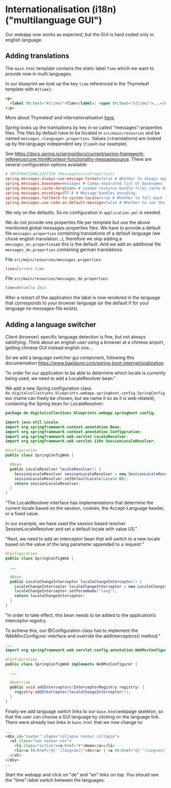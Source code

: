 # Internationalisation (i18n) ("multilanguage GUI")

Our webapp now works as expected, but the GUI is hard coded only in english language.

## Adding translations

The `main.html` template contains the static label `Time` which we want to provide now in multi languages.

In our blueprint we look up the key `time` referenced in the Thymeleaf template with `#{time}`:

```html
<p>
  <label th:text="#{time}">Time</label>: <span th:text="${time}">...</span>
</p>
```

More about Thymeleaf and internationalisation [here](https://www.thymeleaf.org/doc/tutorials/3.0/usingthymeleaf.html#using-thtext-and-externalizing-text).

Spring looks up the tranlsations by key in so called "messages"-properties files.
The files by default have to be located in `src/main/resources` and be named `messages_<language>.properties`.
Values (=translations) are looked up by the language independent key (`time`in our example).

See <https://docs.spring.io/spring/docs/current/spring-framework-reference/core.html#context-functionality-messagesource>.
There are several configuration options available:

```ini
# INTERNATIONALIZATION (MessageSourceProperties)
spring.messages.always-use-message-format=false # Whether to always apply the MessageFormat rules, parsing even messages without arguments.
spring.messages.basename=messages # Comma-separated list of basenames (essentially a fully-qualified classpath location), each following the ResourceBundle convention with relaxed support for slash based locations.
spring.messages.cache-duration= # Loaded resource bundle files cache duration. When not set, bundles are cached forever. If a duration suffix is not specified, seconds will be used.
spring.messages.encoding=UTF-8 # Message bundles encoding.
spring.messages.fallback-to-system-locale=true # Whether to fall back to the system Locale if no files for a specific Locale have been found.
spring.messages.use-code-as-default-message=false # Whether to use the message code as the default message instead of throwing a "NoSuchMessageException". Recommended during development only.
```

We rely on the defaults. So no configuration in `application.yml` is needed.

We do not provide one properties file per template but use the above mentioned global messages-properties files.
We have to provide a default file `messages.properties` containing translations of a default language (we chose english translation...),
therefore we skip adding a `messages_en.properties`as this is the default.
And we add an additional file `messages_de.properties` containing german translations:

File `src/main/resources/messages.properties`:

```ini
time=Current time
```

File `src/main/resources/messages_de.properties`:

```ini
time=Aktuelle Zeit
```

After a restart of the application the label is now rendered in the language that corresponds to your browser language (or the default if for your language no messages-file exists).

## Adding a language switcher

Client (browser) specific language detection is fine, but not always satisfying. Think about an english user using a browser at a chinese airport,
getting chinese GUI instead english one...

So we add a language switcher gui component, following this documentation <https://www.baeldung.com/spring-boot-internationalization>.

"In order for our application to be able to determine which locale is currently being used, we need to add a LocaleResolver bean."

We add a new Spring configuration class `de.digitalcollections.blueprints.webapp.springboot.config.SpringConfigWeb` (name can freely be chosen, but we name it so as it is web related),
containing the Spring bean for LocaleResolver:

```java
package de.digitalcollections.blueprints.webapp.springboot.config;

import java.util.Locale;
import org.springframework.context.annotation.Bean;
import org.springframework.context.annotation.Configuration;
import org.springframework.web.servlet.LocaleResolver;
import org.springframework.web.servlet.i18n.SessionLocaleResolver;

@Configuration
public class SpringConfigWeb {

  @Bean
  public LocaleResolver localeResolver() {
    SessionLocaleResolver sessionLocaleResolver = new SessionLocaleResolver();
    sessionLocaleResolver.setDefaultLocale(Locale.US);
    return sessionLocaleResolver;
  }
}
```

"The LocaleResolver interface has implementations that determine the current locale based on the session, cookies, the Accept-Language header, or a fixed value.

In our example, we have used the session based resolver SessionLocaleResolver and set a default locale with value US."

"Next, we need to add an interceptor bean that will switch to a new locale based on the value of the lang parameter appended to a request:"

```java
@Configuration
public class SpringConfigWeb {

  ...

  @Bean
  public LocaleChangeInterceptor localeChangeInterceptor() {
    LocaleChangeInterceptor localeChangeInterceptor = new LocaleChangeInterceptor();
    localeChangeInterceptor.setParamName("lang");
    return localeChangeInterceptor;
  }
}
```

"In order to take effect, this bean needs to be added to the application’s interceptor registry.

To achieve this, our @Configuration class has to implement the WebMvcConfigurer interface and override the addInterceptors() method:"

```java
...
import org.springframework.web.servlet.config.annotation.WebMvcConfigurer;

@Configuration
public class SpringConfigWeb implements WebMvcConfigurer {

  ...

  @Override
  public void addInterceptors(InterceptorRegistry registry) {
    registry.addInterceptor(localeChangeInterceptor());
  }
}
```

Finally we add language switch links to our `base.html`webpage skeleton, so that the user can choose a GUI language by clicking on the language link.
There were already two links in `base.html` that we now change to:

```html
...
<div id="navbar" class="collapse navbar-collapse">
  <ul class="nav navbar-nav">
    <li class="active"><a href="#">Home</a></li>
    <li><a th:href="@{''(lang=de)}">de</a> | <a th:href="@{''(lang=en)}">en</a></li>
  </ul>
</div>
...
```

Start the webapp and click on "de" and "en" links on top. You should see the "time"-label switch between the languages.
